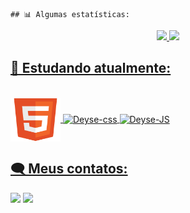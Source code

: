 
             
    ## 📊 Algumas estatísticas:
<div align="center">
  <a href="https://github.com/deysebonisegnia">
<img height="170em" src="https://github-readme-stats.vercel.app/api?username=deysebonisegnia&show_icons=true&theme=dracula&include_all_commits=true&count_private=true&hide_border=true"/>
<img height="170em" src="https://github-readme-stats.vercel.app/api/top-langs/?username=deysebonisegnia&layout=compact&langs_count=7&theme=dracula&hide_border=true"/> 
</div>
  

  
## 📖 Estudando atualmente:
 <div style="display: inline_block"><br>
  <img align="center" alt="Deyse-HTML" height="70" width="80" src="https://raw.githubusercontent.com/devicons/devicon/master/icons/html5/html5-original.svg">
  <img align="center" alt="Deyse-css" height="70" width="80" src="https://cdn.jsdelivr.net/gh/devicons/devicon/icons/css3/css3-original.svg">
  
  <img align="center" alt="Deyse-JS" height="70" width="80" src="https://cdn.jsdelivr.net/gh/devicons/devicon/icons/javascript/javascript-original.svg" >

</div>

 
## 🗨️ Meus contatos:
<div>
  <a href = "dbonisegniabf@gmail.com"><img src="https://img.shields.io/badge/-Gmail-%23333?style=for-the-badge&logo=gmail&logoColor=white" target="_blank"></a>
  <a href="https://www.linkedin.com/in/deysebonisegnia/" target="_blank"><img src="https://img.shields.io/badge/-LinkedIn-%230077B5?style=for-the-badge&logo=linkedin&logoColor=white" target="_blank"></a>       
          

                 
 

